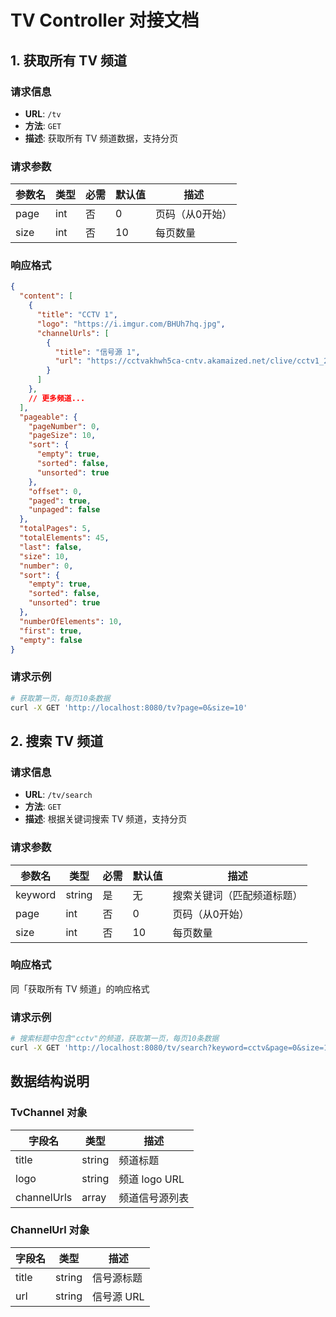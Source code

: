 # TV Controller 对接文档

## 1. 获取所有 TV 频道

### 请求信息
- **URL**: `/tv`
- **方法**: `GET`
- **描述**: 获取所有 TV 频道数据，支持分页

### 请求参数
| 参数名 | 类型 | 必需 | 默认值 | 描述 |
|--------|------|------|--------|------|
| page   | int  | 否   | 0      | 页码（从0开始） |
| size   | int  | 否   | 10     | 每页数量 |

### 响应格式
```json
{
  "content": [
    {
      "title": "CCTV 1",
      "logo": "https://i.imgur.com/BHUh7hq.jpg",
      "channelUrls": [
        {
          "title": "信号源 1",
          "url": "https://cctvakhwh5ca-cntv.akamaized.net/clive/cctv1_2/index.m3u8"
        }
      ]
    },
    // 更多频道...
  ],
  "pageable": {
    "pageNumber": 0,
    "pageSize": 10,
    "sort": {
      "empty": true,
      "sorted": false,
      "unsorted": true
    },
    "offset": 0,
    "paged": true,
    "unpaged": false
  },
  "totalPages": 5,
  "totalElements": 45,
  "last": false,
  "size": 10,
  "number": 0,
  "sort": {
    "empty": true,
    "sorted": false,
    "unsorted": true
  },
  "numberOfElements": 10,
  "first": true,
  "empty": false
}
```

### 请求示例
```bash
# 获取第一页，每页10条数据
curl -X GET 'http://localhost:8080/tv?page=0&size=10'
```

## 2. 搜索 TV 频道

### 请求信息
- **URL**: `/tv/search`
- **方法**: `GET`
- **描述**: 根据关键词搜索 TV 频道，支持分页

### 请求参数
| 参数名 | 类型 | 必需 | 默认值 | 描述 |
|--------|------|------|--------|------|
| keyword | string | 是   | 无     | 搜索关键词（匹配频道标题） |
| page   | int  | 否   | 0      | 页码（从0开始） |
| size   | int  | 否   | 10     | 每页数量 |

### 响应格式
同「获取所有 TV 频道」的响应格式

### 请求示例
```bash
# 搜索标题中包含"cctv"的频道，获取第一页，每页10条数据
curl -X GET 'http://localhost:8080/tv/search?keyword=cctv&page=0&size=10'
```

## 数据结构说明

### TvChannel 对象
| 字段名 | 类型 | 描述 |
|--------|------|------|
| title  | string | 频道标题 |
| logo   | string | 频道 logo URL |
| channelUrls | array | 频道信号源列表 |

### ChannelUrl 对象
| 字段名 | 类型 | 描述 |
|--------|------|------|
| title  | string | 信号源标题 |
| url    | string | 信号源 URL |
